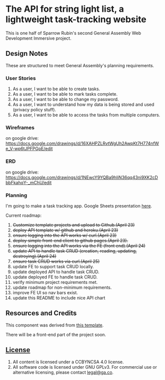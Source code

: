 # The API for string light list, a lightweight task-tracking website

This is one half of Sparrow Rubin's second General Assembly Web Development Immersive project.

## Design Notes

These are structured to meet General Assembly's planning requirements.

### User Stories
1. As a user, I want to be able to create tasks.
2. As a user, I want to be able to mark tasks complete.
3. As a user, I want to be able to change my password.
4. As a user, I want to understand how my data is being stored and used (privacy policy stuff).
5. As a user, I want to be able to access the tasks from multiple computers.

### Wireframes

on google drive: https://docs.google.com/drawings/d/16XAHPZLRvtWgUh2AwpKt7H774nfWe_V-wp6tJPFPGpE/edit

### ERD

on google drive: https://docs.google.com/drawings/d/1NEwcY9YQBa9hIiN36qq43ni9XK2cDbbFkahqY-_mChU/edit

### Planning

I'm going to make a task tracking app. Google Sheets presentation [here](https://docs.google.com/presentation/d/1ous0t4LIjgonQzyA8oxDlR5jNTRDuG98-x-glByuxvM/edit?usp=sharing).

Current roadmap:
1. ~~Customize template projects and upload to Github.(April 23)~~
1. ~~deploy API template w/ github and heroku.(April 23)~~
1. ~~ensure logging into the API works w/ curl.(April 23)~~
1. ~~deploy simple front-end client to github pages.(April 23).~~
1. ~~ensure logging into the API works via the FE (front end).(April 24)~~
1. ~~update API to handle task CRUD (creation, reading, updating, destroying).(April 24)~~
1. ~~ensure task CRUD works via curl.(April 25)~~
1. update FE to support task CRUD locally.
1. update deployed API to handle task CRUD.
1. update deployed FE to handle task CRUD.
1. verify minimum project requirements met.
1. update roadmap for non-minimum requirements.
1. improve FE UI so nav bars exist.
1. update this README to include nice API chart

## Resources and Credits

This component was derived from [this template](https://git.generalassemb.ly/ga-wdi-boston/rails-api-template/).

There will be a front-end part of the project soon.

## [License](LICENSE)

1.  All content is licensed under a CC­BY­NC­SA 4.0 license.
1.  All software code is licensed under GNU GPLv3. For commercial use or
    alternative licensing, please contact legal@ga.co.
